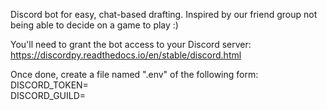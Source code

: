 Discord bot for easy, chat-based drafting. Inspired by our friend group not being able to decide on a game to play :)

You'll need to grant the bot access to your Discord server: https://discordpy.readthedocs.io/en/stable/discord.html

Once done, create a file named ".env" of the following form: 
DISCORD_TOKEN=<your token>  
DISCORD_GUILD=<your server name>
